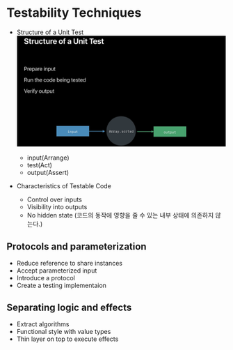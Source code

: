# Testability Techniques

- Structure of a Unit Test
![alt text](image.png)
  - input(Arrange)
  - test(Act)
  - output(Assert)
  
- Characteristics of Testable Code
  - Control over inputs
  - Visibility into outputs
  - No hidden state (코드의 동작에 영향을 줄 수 있는 내부 상태에 의존하지 않는다.)

## Protocols and parameterization
  - Reduce reference to share instances
  - Accept parameterized input
  - Introduce a protocol
  - Create a testing implementaion

## Separating logic and effects
  - Extract algorithms
  - Functional style with value types
  - Thin layer on top to execute effects